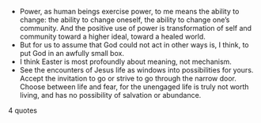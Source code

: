  - Power, as human beings exercise power, to me means the ability to change: the ability to change oneself, the ability to change one’s community. And the positive use of power is transformation of self and community toward a higher ideal, toward a healed world.
 - But for us to assume that God could not act in other ways is, I think, to put God in an awfully small box.
 - I think Easter is most profoundly about meaning, not mechanism.
 - See the encounters of Jesus life as windows into possibilities for yours. Accept the invitation to go or strive to go through the narrow door. Choose between life and fear, for the unengaged life is truly not worth living, and has no possibility of salvation or abundance.

4 quotes